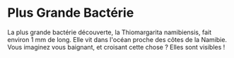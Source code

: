 # Plus Grande Bactérie

La plus grande bactérie découverte, la Thiomargarita namibiensis, fait environ 1
mm de long. Elle vit dans l'océan proche des côtes de la Namibie. Vous imaginez
vous baignant, et croisant cette chose ? Elles sont visibles !
